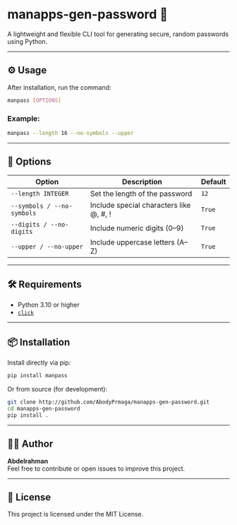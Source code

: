 # manapps-gen-password 🔐

A lightweight and flexible CLI tool for generating secure, random passwords using Python.

---

## ⚙️ Usage

After installation, run the command:

```bash
manpass [OPTIONS]
```

### Example:

```bash
manpass --length 16 --no-symbols --upper
```

---

## 🔧 Options

| Option                    | Description                                       | Default  |
|---------------------------|---------------------------------------------------|----------|
| `--length INTEGER`        | Set the length of the password                   | `12`     |
| `--symbols / --no-symbols`| Include special characters like @, #, !          | `True`   |
| `--digits / --no-digits`  | Include numeric digits (0–9)                     | `True`   |
| `--upper / --no-upper`    | Include uppercase letters (A–Z)                  | `True`   |

---

## 🛠 Requirements

- Python 3.10 or higher  
- [`click`](https://pypi.org/project/click/)

---

## 📦 Installation

Install directly via pip:

```bash
pip install manpass
```

Or from source (for development):

```bash
git clone http://github.com/AbodyPrmaga/manapps-gen-password.git
cd manapps-gen-password
pip install .
```

---

## 👨‍💻 Author

**Abdelrahman**  
Feel free to contribute or open issues to improve this project.

---

## 🪪 License

This project is licensed under the MIT License.

